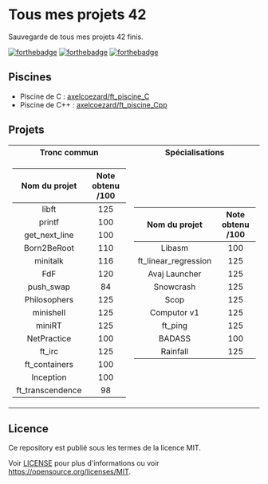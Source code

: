 # Tous mes projets 42

Sauvegarde de tous mes projets 42 finis. 

[![forthebadge](https://forthebadge.com/images/badges/built-with-love.svg)](https://forthebadge.com)
[![forthebadge](https://forthebadge.com/images/badges/made-with-c.svg)](https://forthebadge.com)
[![forthebadge](https://forthebadge.com/images/badges/made-with-c-plus-plus.svg)](https://forthebadge.com)

## Piscines

- Piscine de C : [axelcoezard/ft_piscine_C](https://github.com/axelcoezard/ft_piscine_C)
- Piscine de C++ : [axelcoezard/ft_piscine_Cpp](https://github.com/axelcoezard/ft_piscine_Cpp)

## Projets

<table>
<tr><th>Tronc commun </th><th>Spécialisations</th></tr>
<tr><td>

| Nom du projet  | Note obtenu /100 |
| :---------------:| :---------------:|
| libft  | 125 |
| printf  | 100 |
| get_next_line | 100 |
| Born2BeRoot | 110 |
| minitalk | 116 |
| FdF | 120 |
| push_swap | 84 |
| Philosophers | 125 |
| minishell | 125 |
| miniRT | 125 | 
| NetPractice | 100 |
| ft_irc | 125 |
| ft_containers | 100 |
| Inception | 100 |
| ft_transcendence | 98 |

</td><td>

| Nom du projet  | Note obtenu /100 |
| :---------------:| :---------------:|
| Libasm | 100 |
| ft_linear_regression | 125 |
| Avaj Launcher | 125 |
| Snowcrash | 125 |
| Scop | 125 |
| Computor v1 | 125 |
| ft_ping | 125 |
| BADASS | 100 |
| Rainfall | 125 |

</td></tr> </table>


## Licence
Ce repository est publié sous les termes de la licence MIT.

Voir [LICENSE](./LICENSE) pour plus d'informations ou voir https://opensource.org/licenses/MIT.
